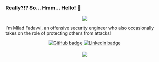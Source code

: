 
### Really?!? So... Hmm... Hello! 👋

<p align="center">
<img src="https://media.giphy.com/media/zy89dUFZCagFy/giphy.gif"/>
</p>

I'm Milad Fadavvi, an offensive security engineer who also occasionally takes on the role of protecting others from attacks!

<p align="center">
  <a href="https://github.com/fadavvi?tab=followers">
    <img src="https://img.shields.io/github/followers/fadavvi?label=Followers&logo=GitHub&style=for-the-badge" alt="GitHub badge" />
  </a>
    <a href="https://www.linkedin.com/in/fadavvi/">
    <img src="https://img.shields.io/badge/LinkedIn-Fadavvi-blue?style=for-the-badge&logo=linkedin" alt="LInkedin badge" />
  </a>
</p>

<h4 align="center"><img src="https://github-readme-stats.vercel.app/api?username=fadavvi&show_icons=true&theme=tokyonight"></h4>
